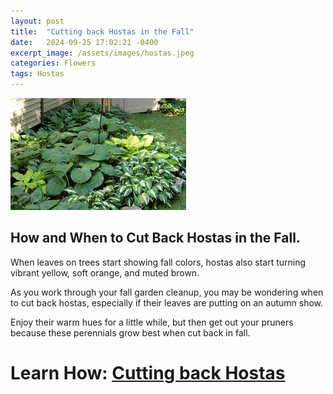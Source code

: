 ```yaml
---
layout: post
title:  "Cutting back Hostas in the Fall"
date:   2024-09-25 17:02:21 -0400
excerpt_image: /assets/images/hostas.jpeg
categories: Flowers
tags: Hostas
---
```


<img src="/assets/images/hostas.jpeg">

## How and When to Cut Back Hostas in the Fall.

When leaves on trees start showing fall colors, hostas also start turning vibrant yellow, soft orange, and muted brown. 

As you work through your fall garden cleanup, you may be wondering when to cut back hostas, especially if their leaves are putting on an autumn show. 

Enjoy their warm hues for a little while, but then get out your pruners because these perennials grow best when cut back in fall. 

# Learn How: [Cutting back Hostas](https://www.bhg.com/when-to-cut-back-hostas-8709457)